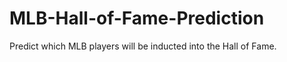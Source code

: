 MLB-Hall-of-Fame-Prediction
===========================
Predict which MLB players will be inducted into the Hall of Fame.
